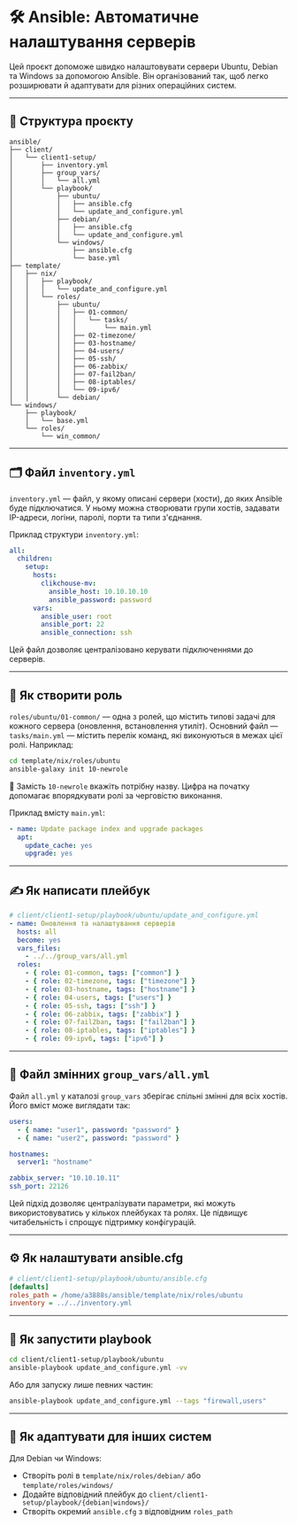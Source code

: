 # 🛠️ Ansible: Автоматичне налаштування серверів

Цей проєкт допоможе швидко налаштовувати сервери Ubuntu, Debian та Windows за допомогою Ansible. Він організований так, щоб легко розширювати й адаптувати для різних операційних систем.

---

## 📁 Структура проєкту

```
ansible/
├── client/
│   └── client1-setup/
│       ├── inventory.yml
│       ├── group_vars/
│       │   └── all.yml
│       └── playbook/
│           ├── ubuntu/
│           │   ├── ansible.cfg
│           │   └── update_and_configure.yml
│           ├── debian/
│           │   ├── ansible.cfg
│           │   └── update_and_configure.yml
│           └── windows/
│               ├── ansible.cfg
│               └── base.yml
├── template/
│   ├── nix/
│   │   ├── playbook/
│   │   │   └── update_and_configure.yml
│   │   └── roles/
│   │       ├── ubuntu/
│   │       │   ├── 01-common/
│   │       │   │   └── tasks/
│   │       │   │       └── main.yml
│   │       │   ├── 02-timezone/
│   │       │   ├── 03-hostname/
│   │       │   ├── 04-users/
│   │       │   ├── 05-ssh/
│   │       │   ├── 06-zabbix/
│   │       │   ├── 07-fail2ban/
│   │       │   ├── 08-iptables/
│   │       │   └── 09-ipv6/
│   │       └── debian/
└── windows/
    ├── playbook/
    │   └── base.yml
    └── roles/
        └── win_common/
```

---

## 🗂️ Файл `inventory.yml`

`inventory.yml` — файл, у якому описані сервери (хости), до яких Ansible буде підключатися. У ньому можна створювати групи хостів, задавати IP-адреси, логіни, паролі, порти та типи з'єднання.

Приклад структури `inventory.yml`:

```yaml
all:
  children:
    setup:
      hosts:
        clikchouse-mv:
          ansible_host: 10.10.10.10
          ansible_password: password
      vars:
        ansible_user: root
        ansible_port: 22
        ansible_connection: ssh
```

Цей файл дозволяє централізовано керувати підключеннями до серверів.

---

## 🔨 Як створити роль

`roles/ubuntu/01-common/` — одна з ролей, що містить типові задачі для кожного сервера (оновлення, встановлення утиліт). Основний файл — `tasks/main.yml` — містить перелік команд, які виконуються в межах цієї ролі. Наприклад:

```bash
cd template/nix/roles/ubuntu
ansible-galaxy init 10-newrole
```

📌 Замість `10-newrole` вкажіть потрібну назву. Цифра на початку допомагає впорядкувати ролі за черговістю виконання.

Приклад вмісту `main.yml`:

```yaml
- name: Update package index and upgrade packages
  apt:
    update_cache: yes
    upgrade: yes
```

---

## ✍️ Як написати плейбук

```yaml
# client/client1-setup/playbook/ubuntu/update_and_configure.yml
- name: Оновлення та налаштування серверів
  hosts: all
  become: yes
  vars_files:
    - ../../group_vars/all.yml
  roles:
    - { role: 01-common, tags: ["common"] }
    - { role: 02-timezone, tags: ["timezone"] }
    - { role: 03-hostname, tags: ["hostname"] }
    - { role: 04-users, tags: ["users"] }
    - { role: 05-ssh, tags: ["ssh"] }
    - { role: 06-zabbix, tags: ["zabbix"] }
    - { role: 07-fail2ban, tags: ["fail2ban"] }
    - { role: 08-iptables, tags: ["iptables"] }
    - { role: 09-ipv6, tags: ["ipv6"] }
```

---

## 🧩 Файл змінних `group_vars/all.yml`

Файл `all.yml` у каталозі `group_vars` зберігає спільні змінні для всіх хостів. Його вміст може виглядати так:

```yaml
users:
  - { name: "user1", password: "password" }
  - { name: "user2", password: "password" }

hostnames:
  server1: "hostname"

zabbix_server: "10.10.10.11"
ssh_port: 22126
```

Цей підхід дозволяє централізувати параметри, які можуть використовуватись у кількох плейбуках та ролях. Це підвищує читабельність і спрощує підтримку конфігурацій.

---

## ⚙️ Як налаштувати ansible.cfg

```ini
# client/client1-setup/playbook/ubuntu/ansible.cfg
[defaults]
roles_path = /home/a3888s/ansible/template/nix/roles/ubuntu
inventory = ../../inventory.yml
```

---

## 🚀 Як запустити playbook

```bash
cd client/client1-setup/playbook/ubuntu
ansible-playbook update_and_configure.yml -vv
```

Або для запуску лише певних частин:

```bash
ansible-playbook update_and_configure.yml --tags "firewall,users"
```

---

## 🔁 Як адаптувати для інших систем

Для Debian чи Windows:

* Створіть ролі в `template/nix/roles/debian/` або `template/roles/windows/`
* Додайте відповідний плейбук до `client/client1-setup/playbook/{debian|windows}/`
* Створіть окремий `ansible.cfg` з відповідним `roles_path`

